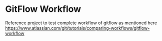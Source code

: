 # GitFlow Workflow

Reference project to test complete workflow of gitflow as mentioned here https://www.atlassian.com/git/tutorials/comparing-workflows/gitflow-workflow
